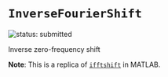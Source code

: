 # `InverseFourierShift`

![status: submitted](https://img.shields.io/badge/status-submitted-orange)

Inverse zero-frequency shift

**Note**: This is a replica of [`ifftshift`](https://www.mathworks.com/help/matlab/ref/ifftshift.html) in MATLAB.
